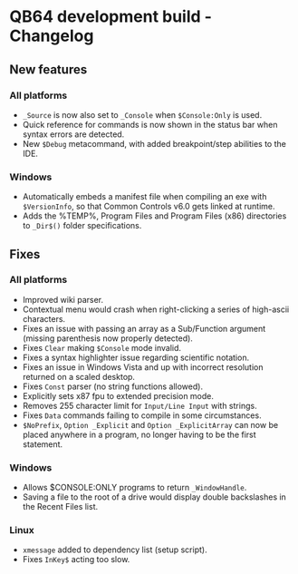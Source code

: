# QB64 development build - Changelog

## New features
### All platforms
- `_Source` is now also set to `_Console` when `$Console:Only` is used.
- Quick reference for commands is now shown in the status bar when syntax errors are detected.
- New `$Debug` metacommand, with added breakpoint/step abilities to the IDE.

### Windows
- Automatically embeds a manifest file when compiling an exe with `$VersionInfo`, so that Common Controls v6.0 gets linked at runtime.
- Adds the %TEMP%, Program Files and Program Files (x86) directories to `_Dir$()` folder specifications.

<!--- 
### macOS

### Linux
--->

## Fixes
### All platforms
- Improved wiki parser.
- Contextual menu would crash when right-clicking a series of high-ascii characters.
- Fixes an issue with passing an array as a Sub/Function argument (missing parenthesis now properly detected).
- Fixes `Clear` making `$Console` mode invalid.
- Fixes a syntax highlighter issue regarding scientific notation.
- Fixes an issue in Windows Vista and up with incorrect resolution returned on a scaled desktop.
- Fixes `Const` parser (no string functions allowed).
- Explicitly sets x87 fpu to extended precision mode.
- Removes 255 character limit for `Input/Line Input` with strings.
- Fixes `Data` commands failing to compile in some circumstances.
- `$NoPrefix`, `Option _Explicit` and `Option _ExplicitArray` can now be placed anywhere in a program, no longer having to be the first statement.

### Windows
- Allows $CONSOLE:ONLY programs to return `_WindowHandle`.
- Saving a file to the root of a drive would display double backslashes in the Recent Files list.

<!---
### macOS
--->

### Linux
- `xmessage` added to dependency list (setup script).
- Fixes `InKey$` acting too slow.
<!---
- Patches condition that would leave zombie processes behind when using `Shell _DontWait`.
--->
